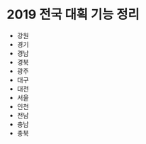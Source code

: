 2019 전국 대획 기능 정리
======================

* 강원
* 경기
* 경남
* 경북
* 광주
* 대구
* 대전
* 서울
* 인천
* 전남
* 충남
* 충북